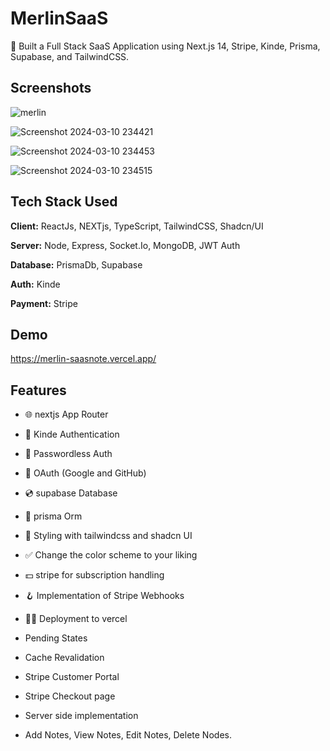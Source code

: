 
# MerlinSaaS

🚀 Built a Full Stack SaaS Application using Next.js 14, Stripe, Kinde, Prisma, Supabase, and TailwindCSS.


## Screenshots

![merlin](https://github.com/Shubhodeep100/Merlin_SaaS/assets/96099026/146f78af-cbf6-4162-b00c-5746d3077975)

![Screenshot 2024-03-10 234421](https://github.com/Shubhodeep100/Merlin_SaaS/assets/96099026/d9224f08-9760-47fc-882d-1305c11366ed)

![Screenshot 2024-03-10 234453](https://github.com/Shubhodeep100/Merlin_SaaS/assets/96099026/ab580038-1617-43d6-aa34-a4a57626503e)

![Screenshot 2024-03-10 234515](https://github.com/Shubhodeep100/Merlin_SaaS/assets/96099026/22ca7998-c991-4d4e-8f20-59910e42d64e)


## Tech Stack Used

**Client:** ReactJs, NEXTjs, TypeScript, TailwindCSS, Shadcn/UI

**Server:** Node, Express, Socket.Io, MongoDB, JWT Auth

**Database:** PrismaDb, Supabase

**Auth:** Kinde

**Payment:** Stripe

## Demo

https://merlin-saasnote.vercel.app/

## Features

- 🌐 nextjs App Router

- 🔐 Kinde Authentication

- 📧 Passwordless Auth

- 🔑 OAuth (Google and GitHub)

- 💿 supabase Database

- 💨 prisma Orm

- 🎨 Styling with tailwindcss and shadcn UI

- ✅ Change the color scheme to your liking

- 💵 stripe for subscription handling

- 🪝 Implementation of Stripe Webhooks

- 😶‍🌫️ Deployment to vercel

- Pending States

- Cache Revalidation

- Stripe Customer Portal

- Stripe Checkout page

- Server side implementation

- Add Notes, View Notes, Edit Notes, Delete Nodes.
